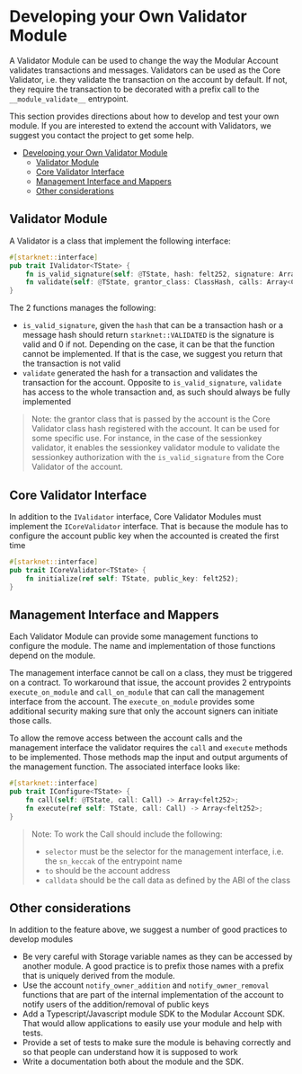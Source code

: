 # Developing your Own Validator Module

A Validator Module can be used to change the way the Modular Account validates
transactions and messages. Validators can be used as the Core Validator, i.e.
they validate the transaction on the account by default. If not, they require
the transaction to be decorated with a prefix call to the `__module_validate__`
entrypoint.

This section provides directions about how to develop and test your own module.
If you are interested to extend the account with Validators, we suggest you
contact the project to get some help.

- [Developing your Own Validator Module](#developing-your-own-validator-module)
  - [Validator Module](#validator-module)
  - [Core Validator Interface](#core-validator-interface)
  - [Management Interface and Mappers](#management-interface-and-mappers)
  - [Other considerations](#other-considerations)
  
## Validator Module

A Validator is a class that implement the following interface:

```rust
#[starknet::interface]
pub trait IValidator<TState> {
    fn is_valid_signature(self: @TState, hash: felt252, signature: Array<felt252>) -> felt252;
    fn validate(self: @TState, grantor_class: ClassHash, calls: Array<Call>) -> felt252;
}
```

The 2 functions manages the following:

- `is_valid_signature`, given the `hash` that can be a transaction hash or a
  message hash should return `starknet::VALIDATED` is the signature is valid
  and 0 if not. Depending on the case, it can be that the function cannot be
  implemented. If that is the case, we suggest you return that the transaction
  is not valid
- `validate` generated the hash for a transaction and validates the transaction
  for the account. Opposite to `is_valid_signature`, `validate` has access to
  the whole transaction and, as such should always be fully implemented

> Note: the grantor class that is passed by the account is the Core Validator
> class hash registered with the account. It can be used for some specific
> use. For instance, in the case of the sessionkey validator, it enables the
> sessionkey validator module to validate the sessionkey authorization with the
> `is_valid_signature` from the Core Validator of the account.

## Core Validator Interface

In addition to the `IValidator` interface, Core Validator Modules must implement
the `ICoreValidator` interface. That is because the module has to configure
the account public key when the accounted is created the first time

```rust
#[starknet::interface]
pub trait ICoreValidator<TState> {
    fn initialize(ref self: TState, public_key: felt252);
}
```

## Management Interface and Mappers

Each Validator Module can provide some management functions to configure the
module. The name and implementation of those functions depend on the module. 

The management interface cannot be call on a class, they must be triggered on
a contract. To workaround that issue, the account provides 2 entrypoints
`execute_on_module` and `call_on_module` that can call the management
interface from the account. The `execute_on_module` provides some additional
security making sure that only the account signers can initiate those calls.

To allow the remove access between the account calls and the management
interface the validator requires the `call` and `execute` methods to be
implemented. Those methods map the input and output arguments of the management function. The associated interface looks like:

```rust
#[starknet::interface]
pub trait IConfigure<TState> {
    fn call(self: @TState, call: Call) -> Array<felt252>;
    fn execute(ref self: TState, call: Call) -> Array<felt252>;
}
```

> Note: To work the Call should include the following:
> - `selector` must be the selector for the management interface, i.e. the
>   `sn_keccak` of the entrypoint name
> - `to` should be the account address
> - `calldata` should be the call data as defined by the ABI of the class

## Other considerations

In addition to the feature above, we suggest a number of good practices to
develop modules

- Be very careful with Storage variable names as they can be accessed by
  another module. A good practice is to prefix those names with a prefix
  that is uniquely derived from the module. 
- Use the account `notify_owner_addition` and `notify_owner_removal` functions
  that are part of the internal implementation of the account to notify users
  of the addition/removal of public keys
- Add a Typescript/Javascript module SDK to the Modular Account SDK. That would
  allow applications to easily use your module and help with tests.
- Provide a set of tests to make sure the module is behaving correctly and so
  that people can understand how it is supposed to work
- Write a documentation both about the module and the SDK.
